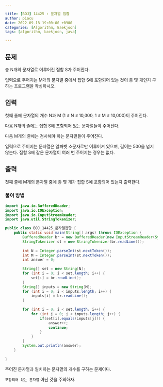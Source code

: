 ```yaml
---

title: [BOJ] 14425 : 문자열 집합
author: piacu
date: 2022-09-18 19:00:00 +0900
categories: [Algorithm, Baekjoon]
tags: [algorithm, baekjoon, java]

---
```


## 문제

총 N개의 문자열로 이루어진 집합 S가 주어진다.

입력으로 주어지는 M개의 문자열 중에서 집합 S에 포함되어 있는 것이 총 몇 개인지 구하는 프로그램을 작성하시오.

## 입력

첫째 줄에 문자열의 개수 N과 M (1 ≤ N ≤ 10,000, 1 ≤ M ≤ 10,000)이 주어진다. 

다음 N개의 줄에는 집합 S에 포함되어 있는 문자열들이 주어진다.

다음 M개의 줄에는 검사해야 하는 문자열들이 주어진다.

입력으로 주어지는 문자열은 알파벳 소문자로만 이루어져 있으며, 길이는 500을 넘지 않는다. 집합 S에 같은 문자열이 여러 번 주어지는 경우는 없다.

## 출력

첫째 줄에 M개의 문자열 중에 총 몇 개가 집합 S에 포함되어 있는지 출력한다.



### 풀이 방법

```java
import java.io.BufferedReader;
import java.io.IOException;
import java.io.InputStreamReader;
import java.util.StringTokenizer;

public class BOJ_14425_문자열집합 {
	public static void main(String[] args) throws IOException {
		BufferedReader br = new BufferedReader(new InputStreamReader(System.in));
		StringTokenizer st = new StringTokenizer(br.readLine());
		
		int N = Integer.parseInt(st.nextToken());
		int M = Integer.parseInt(st.nextToken());
		int answer = 0;
		
		String[] set = new String[N];
		for (int i = 0; i < set.length; i++) {
			set[i] = br.readLine();
		}
		String[] inputs = new String[M];
		for (int i = 0; i < inputs.length; i++) {
			inputs[i] = br.readLine();
		}
		
		for (int i = 0; i < set.length; i++) {
			for (int j = 0; j < inputs.length; j++) {
				if(set[i].equals(inputs[j])) {
					answer++;
					continue;
				}
			}
		}
		System.out.println(answer);
	}
	
}
```

주어진 문자열과 일치하는 문자열의 개수를 구하는 문제이다.

`포함되어 있는 문자열` 아닌 것을 주의하자.
